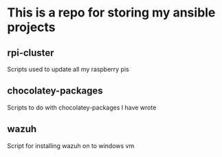 # This is a repo for storing my ansible projects

## rpi-cluster

Scripts used to update all my raspberry pis

## chocolatey-packages

Scripts to do with chocolatey-packages I have wrote

## wazuh

Script for installing wazuh on to windows vm
